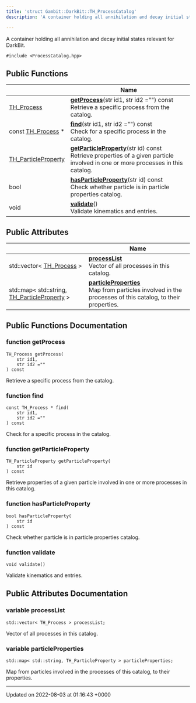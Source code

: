 ```yaml
---
title: 'struct Gambit::DarkBit::TH_ProcessCatalog'
description: 'A container holding all annihilation and decay initial states relevant for DarkBit. '

---
```









A container holding all annihilation and decay initial states relevant for DarkBit. 


`#include <ProcessCatalog.hpp>`

## Public Functions

|                | Name           |
| -------------- | -------------- |
| [TH_Process](/documentation/code/main/classes/structgambit_1_1darkbit_1_1th__process/) | **[getProcess](/documentation/code/main/classes/structgambit_1_1darkbit_1_1th__processcatalog/#function-getprocess)**(str id1, str id2 ="") const<br>Retrieve a specific process from the catalog.  |
| const [TH_Process](/documentation/code/main/classes/structgambit_1_1darkbit_1_1th__process/) * | **[find](/documentation/code/main/classes/structgambit_1_1darkbit_1_1th__processcatalog/#function-find)**(str id1, str id2 ="") const<br>Check for a specific process in the catalog.  |
| [TH_ParticleProperty](/documentation/code/main/classes/structgambit_1_1darkbit_1_1th__particleproperty/) | **[getParticleProperty](/documentation/code/main/classes/structgambit_1_1darkbit_1_1th__processcatalog/#function-getparticleproperty)**(str id) const<br>Retrieve properties of a given particle involved in one or more processes in this catalog.  |
| bool | **[hasParticleProperty](/documentation/code/main/classes/structgambit_1_1darkbit_1_1th__processcatalog/#function-hasparticleproperty)**(str id) const<br>Check whether particle is in particle properties catalog.  |
| void | **[validate](/documentation/code/main/classes/structgambit_1_1darkbit_1_1th__processcatalog/#function-validate)**()<br>Validate kinematics and entries.  |

## Public Attributes

|                | Name           |
| -------------- | -------------- |
| std::vector< [TH_Process](/documentation/code/main/classes/structgambit_1_1darkbit_1_1th__process/) > | **[processList](/documentation/code/main/classes/structgambit_1_1darkbit_1_1th__processcatalog/#variable-processlist)** <br>Vector of all processes in this catalog.  |
| std::map< std::string, [TH_ParticleProperty](/documentation/code/main/classes/structgambit_1_1darkbit_1_1th__particleproperty/) > | **[particleProperties](/documentation/code/main/classes/structgambit_1_1darkbit_1_1th__processcatalog/#variable-particleproperties)** <br>Map from particles involved in the processes of this catalog, to their properties.  |

## Public Functions Documentation

### function getProcess

```
TH_Process getProcess(
    str id1,
    str id2 =""
) const
```

Retrieve a specific process from the catalog. 

### function find

```
const TH_Process * find(
    str id1,
    str id2 =""
) const
```

Check for a specific process in the catalog. 

### function getParticleProperty

```
TH_ParticleProperty getParticleProperty(
    str id
) const
```

Retrieve properties of a given particle involved in one or more processes in this catalog. 

### function hasParticleProperty

```
bool hasParticleProperty(
    str id
) const
```

Check whether particle is in particle properties catalog. 

### function validate

```
void validate()
```

Validate kinematics and entries. 

## Public Attributes Documentation

### variable processList

```
std::vector< TH_Process > processList;
```

Vector of all processes in this catalog. 

### variable particleProperties

```
std::map< std::string, TH_ParticleProperty > particleProperties;
```

Map from particles involved in the processes of this catalog, to their properties. 

-------------------------------

Updated on 2022-08-03 at 01:16:43 +0000
